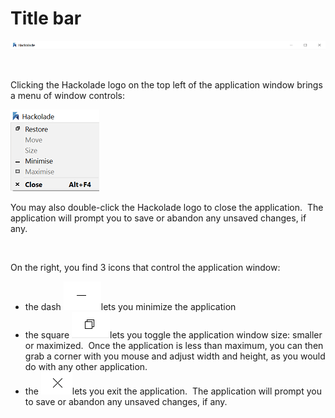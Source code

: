 # Title bar

![Image](<lib/Title%20bar.png>)

&nbsp;

Clicking the Hackolade logo on the top left of the application window brings a menu of window controls:

![Image](<lib/Title%20bar%20-%20window%20menu.png>)

You may also double-click the Hackolade logo to close the application.&nbsp; The application will prompt you to save or abandon any unsaved changes, if any.

&nbsp;

On the right, you find 3 icons that control the application window:

* the dash ![Image](<lib/Title%20bar%20-%20Minimize%20application%20window.png>)lets you minimize the application
* the square ![Image](<lib/Title%20bar%20-%20Maximize%20application%20window.png>)lets you toggle the application window size: smaller or maximized.&nbsp; Once the application is less than maximum, you can then grab a corner with you mouse and adjust width and height, as you would do with any other application.
* the ![Image](<lib/Title%20bar%20-%20Application%20exit.png>)lets you exit the application.&nbsp; The application will prompt you to save or abandon any unsaved changes, if any.

